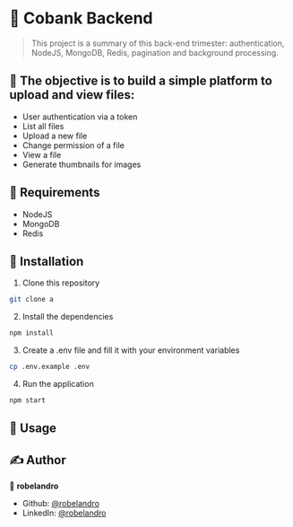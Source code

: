 # 📂 Cobank Backend
> This project is a summary of this back-end trimester: authentication, NodeJS, MongoDB, Redis, pagination and background processing.

## 🎯 The objective is to build a simple platform to upload and view files:

- User authentication via a token
- List all files
- Upload a new file
- Change permission of a file
- View a file
- Generate thumbnails for images

## 📝 Requirements

- NodeJS
- MongoDB
- Redis

## 🚀 Installation

1. Clone this repository
```bash
git clone a
```

2. Install the dependencies
```bash
npm install
```

3. Create a .env file and fill it with your environment variables
```bash
cp .env.example .env
```

4. Run the application
```bash
npm start
```

## 📝 Usage

## ✍ Author

👤 **robelandro**

* Github: [@robelandro](https://github.com/robelandro)
* LinkedIn: [@robelandro](https://www.linkedin.com/in/nftalem-arega)
